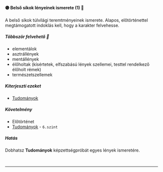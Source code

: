 #### 🟣 Belső síkok lényeinek ismerete (1) 🔁

A belső síkok túlvilági teremtményeinek ismerete. Alapos, előtörténettel megtámogatott indoklás kell, hogy a karakter felvehesse.

##### Többször felvehető 🔁

- elementálok
- asztrállények
- mentállények
- élőholtak (kísértetek, elfszabású lények szellemei, testtel rendelkező élőholt rémek)
- természetszellemek

##### Kiterjeszti ezeket

- [Tudományok](../kepzettsegek/tudomanyok.md)

##### Követelmény

- Előtörténet
- [Tudományok](app://obsidian.md/kepzettsegek/tudomanyok.md) - `6.szint`

##### Hatás

Dobhatsz **Tudományok** képzettségpróbát egyes lények ismeretére.

<br />

---
